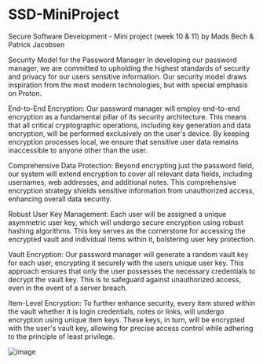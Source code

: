 # SSD-MiniProject
Secure Software Development - Mini project (week 10 &amp; 11) by Mads Bech & Patrick Jacobsen 


Security Model for the Password Manager
In developing our password manager, we are committed to upholding the highest standards of security and privacy for our users sensitive information. Our security model draws inspiration from the most modern technologies, but with special emphasis on Proton. 

End-to-End Encryption: Our password manager will employ end-to-end encryption as a fundamental pillar of its security architecture. This means that all critical cryptographic operations, including key generation and data encryption, will be performed exclusively on the user's device. By keeping encryption processes local, we ensure that sensitive user data remains inaccessible to anyone other than the user.

Comprehensive Data Protection: Beyond encrypting just the password field, our system will extend encryption to cover all relevant data fields, including usernames, web addresses, and additional notes. This comprehensive encryption strategy shields sensitive information from unauthorized access, enhancing overall data security.

Robust User Key Management: Each user will be assigned a unique asymmetric user key, which will undergo secure encryption using robust hashing algorithms. This key serves as the cornerstone for accessing the encrypted vault and individual items within it, bolstering user key protection.

Vault Encryption: Our password manager will generate a random vault key for each user, encrypting it securely with the users unique user key. This approach ensures that only the user possesses the necessary credentials to decrypt the vault key. This is to safeguard against unauthorized access, even in the event of a server breach.

Item-Level Encryption: To further enhance security, every item stored within the vault whether it is login credentials, notes or links, will undergo encryption using unique item keys. These keys, in turn, will be encrypted with the user's vault key, allowing for precise access control while adhering to the principle of least privilege.




![image](https://github.com/MJBpro/SSD-MiniProject/assets/104771571/33d375c8-f428-44e1-9b8f-862c921aedda)







